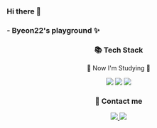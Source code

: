 ### Hi there 👋
### - Byeon22's playground ✨

<div align=center>
  <h3>📚 Tech Stack</h3>
  <p>🌱 Now I'm Studying 🌱</p>
</div>
<div align="center">
  <img src="https://img.shields.io/badge/Java-007396?style=flat&logo=Java&logoColor=white" />
  <img src="https://img.shields.io/badge/React-61DAFB?style=flat&logo=React&logoColor=white"/>
  <img src="https://img.shields.io/badge/Android-3DDC84?style=flat&logo=Android&logoColor=white"/>
</div>
<div align=center>
  <h3>💬 Contact me</h3>
</div>
<div align="center">
  <a href="https://velog.io/@byeon22"><img src="https://img.shields.io/badge/Tech Blog-20C997?style=flat&logo=Velog&logoColor=white" />
  <a href="mailto:minjeongs0202@gmail.com"><img src="https://img.shields.io/badge/Mail-EA4335?style=flat&logo=Gmail&logoColor=white"/>
</div>
<!--
**byeon22/byeon22** is a ✨ _special_ ✨ repository because its `README.md` (this file) appears on your GitHub profile.

Here are some ideas to get you started:

- 🔭 I’m currently working on ...
- 🌱 I’m currently learning ...
- 👯 I’m looking to collaborate on ...
- 🤔 I’m looking for help with ...
- 💬 Ask me about ...
- 📫 How to reach me: ...
- 😄 Pronouns: ...
- ⚡ Fun fact: ...
-->
